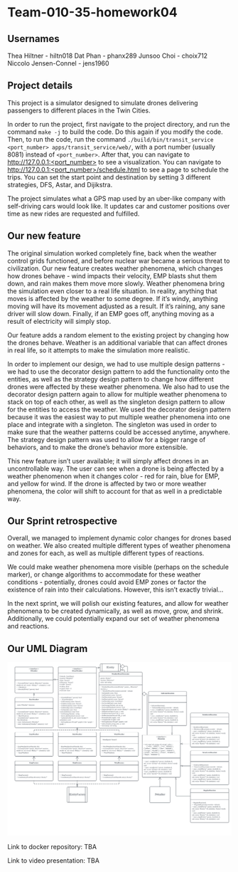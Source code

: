 # Team-010-35-homework04

## Usernames

Thea Hiltner - hiltn018
Dat Phan - phanx289
Junsoo Choi - choix712
Niccolo Jensen-Connel - jens1960

## Project details

This project is a simulator designed to simulate drones delivering passengers to different places in the Twin Cities. 

In order to run the project, first navigate to the project directory, and run the command `make -j` to build the code. Do this again if you modify the code. Then, to run the code, run the command `./build/bin/transit_service <port_number> apps/transit_service/web/`, with a port number (usually 8081) instead of `<port_number>`. After that, you can navigate to http://127.0.0.1:<port_number> to see a visualization. You can navigate to http://127.0.0.1:<port_number>/schedule.html to see a page to schedule the trips. You can set the start point and destination by setting 3 different strategies, DFS, Astar, and Dijikstra.

The project simulates what a GPS map used by an uber-like company with self-driving cars would look like. It updates car and customer positions over time as new rides are requested and fulfilled. 

## Our new feature

The original simulation worked completely fine, back when the weather control grids functioned, and before nuclear war became a serious threat to civilization. Our new feature creates weather phenomena, which changes how drones behave - wind impacts their velocity, EMP blasts shut them down, and rain makes them move more slowly. 
Weather phenomena bring the simulation even closer to a real life situation. In reality, anything that moves is affected by the weather to some degree. If it’s windy, anything moving will have its movement adjusted as a result. If it’s raining, any sane driver will slow down. Finally, if an EMP goes off, anything moving as a result of electricity will simply stop.

Our feature adds a random element to the existing project by changing how the drones behave. Weather is an additional variable that can affect drones in real life, so it attempts to make the simulation more realistic. 

In order to implement our design, we had to use multiple design patterns - we had to use the decorator design pattern to add the functionality onto the entities, as well as the strategy design pattern to change how different drones were affected by these weather phenomena. We also had to use the decorator design pattern again to allow for multiple weather phenomena to stack on top of each other, as well as the singleton design pattern to allow for the entities to access the weather. We used the decorator design pattern because it was the easiest way to put multiple weather phenomena into one place and integrate with a singleton. The singleton was used in order to make sure that the weather patterns could be accessed anytime, anywhere. The strategy design pattern was used to allow for a bigger range of behaviors, and to make the drone’s behavior more extensible. 

This new feature isn’t user available; it will simply affect drones in an uncontrollable way. The user can see when a drone is being affected by a weather phenomenon when it changes color - red for rain, blue for EMP, and yellow for wind. If the drone is affected by two or more weather phenomena, the color will shift to account for that as well in a predictable way. 	

## Our Sprint retrospective

Overall, we managed to implement dynamic color changes for drones based on weather. We also created multiple different types of weather phenomena and zones for each, as well as multiple different types of reactions. 

We could make weather phenomena more visible (perhaps on the schedule marker), or change algorithms to accommodate for these weather conditions - potentially, drones could avoid EMP zones or factor the existence of rain into their calculations. However, this isn’t exactly trivial… 

In the next sprint, we will polish our existing features, and allow for weather phenomena to be created dynamically, as well as move, grow, and shrink. Additionally, we could potentially expand our set of weather phenomena and reactions. 

## Our UML Diagram

![image](uml.png)

Link to docker repository: TBA

Link to video presentation: TBA

